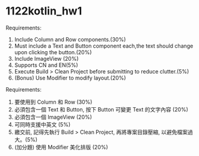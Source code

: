 # 1122kotlin_hw1

Requirements:  
1. Include Column and Row components.(30%)  
2. Must include a Text and Button component each,the text should change upon clicking the button.(20%)   
3. Include ImageView (20%)  
4. Supports CN and EN(5%)  
5. Execute Build > Clean Project before submitting to reduce clutter.(5%)  
6. (Bonus) Use Modifier to modify layout.(20%)  

Requirements:  
1. 要使用到 Column 和 Row (30%)  
2. 必須包含一個 Text 和 Button, 按下 Button 可變更 Text 的文字內容 (20%)   
3. 必須包含一個 ImageView (20%)  
4. 可同時支援中英文 (5%)  
5. 繳交前, 記得先執行 Build > Clean Project, 再將專案目錄壓縮, 以避免檔案過大。(5%)  
6. (加分題) 使用 Modifier 美化排版 (20%)  
